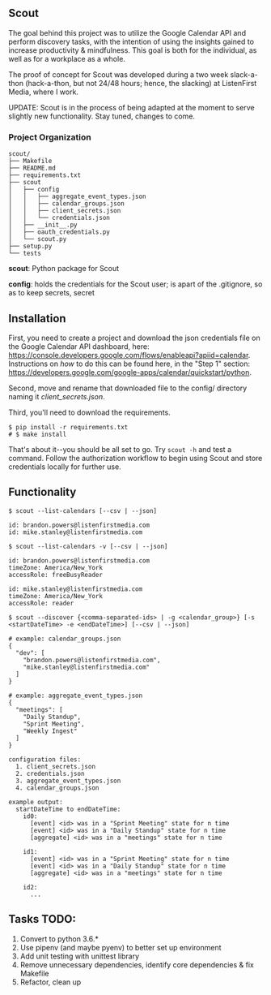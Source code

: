 ## Scout

The goal behind this project was to utilize the Google Calendar API and perform discovery tasks, with the intention of using the insights gained to increase productivity & mindfulness. This goal is both for the individual, as well as for a workplace as a whole.

The proof of concept for Scout was developed during a two week slack-a-thon (hack-a-thon, but not 24/48 hours; hence, the slacking) at ListenFirst Media, where I work.

UPDATE: Scout is in the process of being adapted at the moment to serve slightly new functionality. Stay tuned, changes to come.

### Project Organization

```
scout/
├── Makefile
├── README.md
├── requirements.txt
├── scout
│   ├── config
│   │   ├── aggregate_event_types.json
│   │   ├── calendar_groups.json
│   │   ├── client_secrets.json
│   │   └── credentials.json
│   ├── __init__.py
│   ├── oauth_credentials.py
│   └── scout.py
├── setup.py
└── tests
```

**scout**: Python package for Scout

**config**: holds the credentials for the Scout user; is apart of the .gitignore, so as to keep secrets, secret

## Installation

First, you need to create a project and download the json credentials file on the Google Calendar API dashboard, here: https://console.developers.google.com/flows/enableapi?apiid=calendar. Instructions on *how* to do this can be found here, in the "Step 1" section: https://developers.google.com/google-apps/calendar/quickstart/python.

Second, move and rename that downloaded file to the config/ directory naming it *client_secrets.json*.

Third, you'll need to download the requirements.

```
$ pip install -r requirements.txt
# $ make install
```

That's about it--you should be all set to go. Try `scout -h` and test a command. Follow the authorization workflow to begin using Scout and store credentials locally for further use.

## Functionality

```
$ scout --list-calendars [--csv | --json]

id: brandon.powers@listenfirstmedia.com
id: mike.stanley@listenfirstmedia.com

$ scout --list-calendars -v [--csv | --json]

id: brandon.powers@listenfirstmedia.com
timeZone: America/New_York
accessRole: freeBusyReader

id: mike.stanley@listenfirstmedia.com
timeZone: America/New_York
accessRole: reader

$ scout --discover {<comma-separated-ids> | -g <calendar_group>} [-s <startDateTime> -e <endDateTime>] [--csv | --json]

# example: calendar_groups.json
{
  "dev": [
    "brandon.powers@listenfirstmedia.com",
    "mike.stanley@listenfirstmedia.com"
  ]
}

# example: aggregate_event_types.json
{
  "meetings": [
    "Daily Standup",
    "Sprint Meeting",
    "Weekly Ingest"
  ]
}

configuration files:
  1. client_secrets.json
  2. credentials.json
  3. aggregate_event_types.json
  4. calendar_groups.json

example output:
  startDateTime to endDateTime:
    id0:
      [event] <id> was in a "Sprint Meeting" state for n time
      [event] <id> was in a "Daily Standup" state for n time
      [aggregate] <id> was in a "meetings" state for n time

    id1:
      [event] <id> was in a "Sprint Meeting" state for n time
      [event] <id> was in a "Daily Standup" state for n time
      [aggregate] <id> was in a "meetings" state for n time

    id2:
      ...
```

## Tasks TODO:

1. Convert to python 3.6.\*
2. Use pipenv (and maybe pyenv) to better set up environment
3. Add unit testing with unittest library
4. Remove unnecessary dependencies, identify core dependencies & fix Makefile
5. Refactor, clean up
